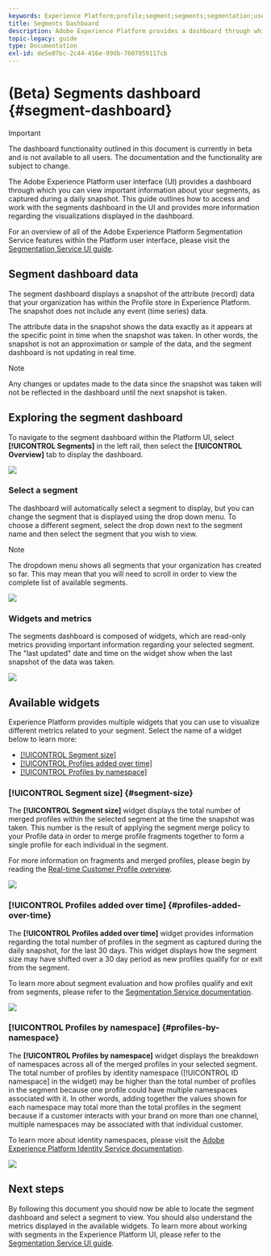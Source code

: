 ```yaml
---
keywords: Experience Platform;profile;segment;segments;segmentation;user interface;UI;customization;segment dashboard;dashboard
title: Segments Dashboard
description: Adobe Experience Platform provides a dashboard through which you can view important information about segments your organization has created. 
topic-legacy: guide
type: Documentation
exl-id: de5e07bc-2c44-416e-99db-7607059117cb
---
```

# (Beta) Segments dashboard {#segment-dashboard}

>[!IMPORTANT]
>
>The dashboard functionality outlined in this document is currently in beta and is not available to all users. The documentation and the functionality are subject to change.

The Adobe Experience Platform user interface (UI) provides a dashboard through which you can view important information about your segments, as captured during a daily snapshot. This guide outlines how to access and work with the segments dashboard in the UI and provides more information regarding the visualizations displayed in the dashboard.  

For an overview of all of the Adobe Experience Platform Segmentation Service features within the Platform user interface, please visit the [Segmentation Service UI guide](../../segmentation/ui/overview.md).

## Segment dashboard data

The segment dashboard displays a snapshot of the attribute (record) data that your organization has within the Profile store in Experience Platform. The snapshot does not include any event (time series) data. 

The attribute data in the snapshot shows the data exactly as it appears at the specific point in time when the snapshot was taken. In other words, the snapshot is not an approximation or sample of the data, and the segment dashboard is not updating in real time.

>[!NOTE]
>
>Any changes or updates made to the data since the snapshot was taken will not be reflected in the dashboard until the next snapshot is taken.

## Exploring the segment dashboard

To navigate to the segment dashboard within the Platform UI, select **[!UICONTROL Segments]** in the left rail, then select the **[!UICONTROL Overview]** tab to display the dashboard.

![](../images/segments/dashboard-overview.png)

### Select a segment

The dashboard will automatically select a segment to display, but you can change the segment that is displayed using the drop down menu. To choose a different segment, select the drop down next to the segment name and then select the segment that you wish to view.

>[!NOTE]
>
>The dropdown menu shows all segments that your organization has created so far. This may mean that you will need to scroll in order to view the complete list of available segments.

![](../images/segments/change-segment.png)

### Widgets and metrics

The segments dashboard is composed of widgets, which are read-only metrics providing important information regarding your selected segment. The "last updated" date and time on the widget show when the last snapshot of the data was taken.

![](../images/segments/widget-timestamp.png)

## Available widgets

Experience Platform provides multiple widgets that you can use to visualize different metrics related to your segment. Select the name of a widget below to learn more:

* [[!UICONTROL Segment size]](#segment-size)
* [[!UICONTROL Profiles added over time]](#profiles-added-over-time)
* [[!UICONTROL Profiles by namespace]](#profiles-by-namespace)

### [!UICONTROL Segment size] {#segment-size}

The **[!UICONTROL Segment size]** widget displays the total number of merged profiles within the selected segment at the time the snapshot was taken. This number is the result of applying the segment merge policy to your Profile data in order to merge profile fragments together to form a single profile for each individual in the segment. 

For more information on fragments and merged profiles, please begin by reading the [Real-time Customer Profile overview](../../profile/home.md).

![](../images/segments/segment-size.png)

### [!UICONTROL Profiles added over time] {#profiles-added-over-time}

The **[!UICONTROL Profiles added over time]** widget provides information regarding the total number of profiles in the segment as captured during the daily snapshot, for the last 30 days. This widget displays how the segment size may have shifted over a 30 day period as new profiles qualify for or exit from the segment. 

To learn more about segment evaluation and how profiles qualify and exit from segments, please refer to the [Segmentation Service documentation](../../segmentation/home.md).

![](../images/segments/profiles-added-over-time.png)

### [!UICONTROL Profiles by namespace] {#profiles-by-namespace}

The **[!UICONTROL Profiles by namespace]** widget displays the breakdown of namespaces across all of the merged profiles in your selected segment. The total number of profiles by identity namespace ([!UICONTROL ID namespace] in the widget) may be higher than the total number of profiles in the segment because one profile could have multiple namespaces associated with it. In other words, adding together the values shown for each namespace may total more than the total profiles in the segment because if a customer interacts with your brand on more than one channel, multiple namespaces may be associated with that individual customer.

To learn more about identity namespaces, please visit the [Adobe Experience Platform Identity Service documentation](../../identity-service/home.md).

![](../images/segments/profiles-by-namespace.png)

## Next steps

By following this document you should now be able to locate the segment dashboard and select a segment to view. You should also understand the metrics displayed in the available widgets. To learn more about working with segments in the Experience Platform UI, please refer to the [Segmentation Service UI guide](../../segmentation/ui/overview.md).

